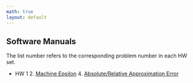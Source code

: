 ```yaml
---
math: true
layout: default
---
```


## Software Manuals

The list number refers to the corresponding problem number in each HW set.

* HW 1
  2. [Machine Epsilon](#)
  4. [Absolute/Relative Approximation Error](#)
